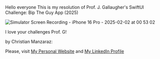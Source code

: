 Hello everyone This is my resolution of Prof. J. Gallaugher's SwiftUI Challenge: Bip The Guy App (2025)


![Simulator Screen Recording - iPhone 16 Pro - 2025-02-02 at 00 53 02](https://github.com/user-attachments/assets/820f5af0-723a-4ca2-8d58-5d20f4d7dfd2)


I love your challenges Prof. G!

by Christian Manzaraz: 

Please, visit [My Personal Website](https://manzaraz.com.ar) and [My LinkedIn Profile](https://www.linkedin.com/in/manzaraz/)
